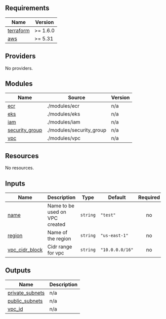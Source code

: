## Requirements

| Name | Version |
|------|---------|
| <a name="requirement_terraform"></a> [terraform](#requirement\_terraform) | >= 1.6.0 |
| <a name="requirement_aws"></a> [aws](#requirement\_aws) | >= 5.31 |

## Providers

No providers.

## Modules

| Name | Source | Version |
|------|--------|---------|
| <a name="module_ecr"></a> [ecr](#module\_ecr) | ./modules/ecr | n/a |
| <a name="module_eks"></a> [eks](#module\_eks) | ./modules/eks | n/a |
| <a name="module_iam"></a> [iam](#module\_iam) | ./modules/iam | n/a |
| <a name="module_security_group"></a> [security\_group](#module\_security\_group) | ./modules/security_group | n/a |
| <a name="module_vpc"></a> [vpc](#module\_vpc) | ./modules/vpc | n/a |

## Resources

No resources.

## Inputs

| Name | Description | Type | Default | Required |
|------|-------------|------|---------|:--------:|
| <a name="input_name"></a> [name](#input\_name) | Name to be used on VPC created | `string` | `"test"` | no |
| <a name="input_region"></a> [region](#input\_region) | Name of the region | `string` | `"us-east-1"` | no |
| <a name="input_vpc_cidr_block"></a> [vpc\_cidr\_block](#input\_vpc\_cidr\_block) | Cidr range for vpc | `string` | `"10.0.0.0/16"` | no |

## Outputs

| Name | Description |
|------|-------------|
| <a name="output_private_subnets"></a> [private\_subnets](#output\_private\_subnets) | n/a |
| <a name="output_public_subnets"></a> [public\_subnets](#output\_public\_subnets) | n/a |
| <a name="output_vpc_id"></a> [vpc\_id](#output\_vpc\_id) | n/a |
